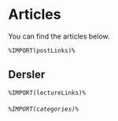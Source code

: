 <meta name="dependencies" content="styles.css" />

# Articles
You can find the articles below.

<div class="yazilar">

`%IMPORT(postLinks)%`

## Dersler
`%IMPORT(lectureLinks)%`

</div>

###### `%IMPORT(categories)%`